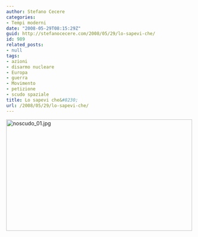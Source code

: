 ```yaml
---
author: Stefano Cecere
categories:
- Tempi moderni
date: "2008-05-29T08:15:29Z"
guid: http://stefanocecere.com/2008/05/29/lo-sapevi-che/
id: 989
related_posts:
- null
tags:
- azioni
- disarmo nucleare
- Europa
- guerra
- Movimento
- petizione
- scudo spaziale
title: Lo sapevi che&#8230;
url: /2008/05/29/lo-sapevi-che/
---
```


[<img src='http://stefanocecere.com/wp-content/uploads/sites/3/2008/05/noscudo_01.jpg' alt='noscudo_01.jpg' width="500" height="300" />](http://stefanocecere.com/wp-content/uploads/sites/3/2008/05/noscudo_01.jpg "noscudo_01.jpg")